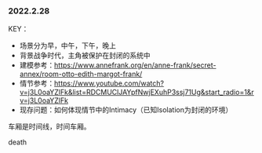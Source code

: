 ### 2022.2.28

KEY：

* 场景分为早，中午，下午，晚上
* 背景战争时代，主角被保护在封闭的系统中
* 建模参考：https://www.annefrank.org/en/anne-frank/secret-annex/room-otto-edith-margot-frank/
* 情节参考：https://www.youtube.com/watch?v=j3L0oaYZlFk&list=RDCMUClJAYpfNwjEXuhP3ssj71Ug&start_radio=1&rv=j3L0oaYZlFk
* 现存问题：如何体现情节中的Intimacy（已知Isolation为封闭的环境）



车厢是时间线，时间车厢。 



death
